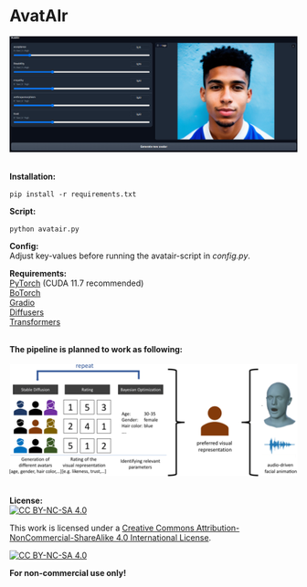 # AvatAIr<br />
<img src="https://raw.githubusercontent.com/lukassteinwender/avatair/main/Documentation/picture/screenshot.png" width="1000"><br />
<br />

**Installation:**<br />
```
pip install -r requirements.txt
```

**Script:**<br />
```
python avatair.py
```

**Config:**<br />
Adjust key-values before running the avatair-script in *config.py*.


**Requirements:**<br />
[PyTorch](https://pytorch.org/get-started/locally/) (CUDA 11.7 recommended)<br />
[BoTorch](https://botorch.org/docs/getting_started)<br />
[Gradio](https://gradio.app/quickstart/)<br />
[Diffusers](https://huggingface.co/docs/diffusers/installation) <br />
[Transformers](https://huggingface.co/docs/transformers/installation) <br />
<br />

**The pipeline is planned to work as following:**<br /><br />
<img src="https://raw.githubusercontent.com/lukassteinwender/avatair/main/Documentation/picture/pipeline.png" width="600"><br />
<br />

**License:**<br />
[![CC BY-NC-SA 4.0][cc-by-nc-sa-shield]][cc-by-nc-sa]

This work is licensed under a
[Creative Commons Attribution-NonCommercial-ShareAlike 4.0 International License][cc-by-nc-sa].

[![CC BY-NC-SA 4.0][cc-by-nc-sa-image]][cc-by-nc-sa]

[cc-by-nc-sa]: http://creativecommons.org/licenses/by-nc-sa/4.0/
[cc-by-nc-sa-image]: https://licensebuttons.net/l/by-nc-sa/4.0/88x31.png
[cc-by-nc-sa-shield]: https://img.shields.io/badge/License-CC%20BY--NC--SA%204.0-lightgrey.svg

**For non-commercial use only!**
